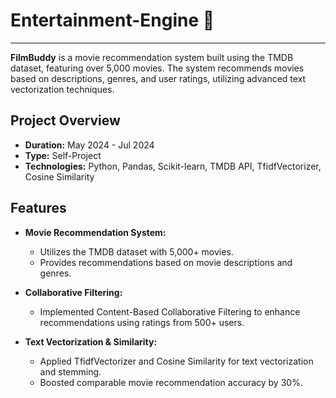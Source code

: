 # Entertainment-Engine 🎥
---
**FilmBuddy** is a movie recommendation system built using the TMDB dataset, featuring over 5,000 movies. The system recommends movies based on descriptions, genres, and user ratings, utilizing advanced text vectorization techniques.

## Project Overview

- **Duration:** May 2024 - Jul 2024
- **Type:** Self-Project
- **Technologies:** Python, Pandas, Scikit-learn, TMDB API, TfidfVectorizer, Cosine Similarity

## Features

- **Movie Recommendation System:** 
  - Utilizes the TMDB dataset with 5,000+ movies.
  - Provides recommendations based on movie descriptions and genres.
  
- **Collaborative Filtering:**
  - Implemented Content-Based Collaborative Filtering to enhance recommendations using ratings from 500+ users.
  
- **Text Vectorization & Similarity:**
  - Applied TfidfVectorizer and Cosine Similarity for text vectorization and stemming.
  - Boosted comparable movie recommendation accuracy by 30%.

